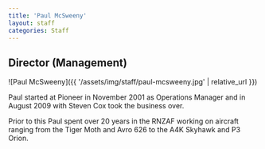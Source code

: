 ```yaml
---
title: 'Paul McSweeny'
layout: staff
categories: Staff
---
```


## Director (Management)

![Paul McSweeny]({{ '/assets/img/staff/paul-mcsweeny.jpg' | relative_url }})

Paul started at Pioneer in November 2001 as Operations Manager and in August 2009 with Steven Cox took the business over.

Prior to this Paul spent over 20 years in the RNZAF working on aircraft ranging from the Tiger Moth and Avro 626 to the A4K Skyhawk and P3 Orion.
